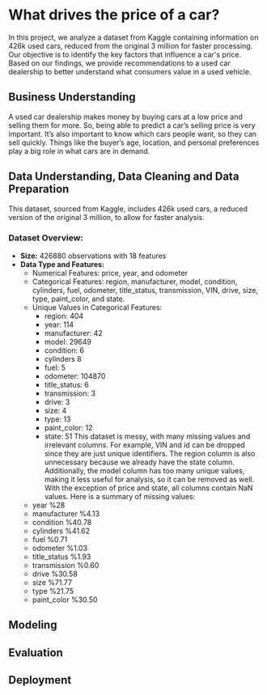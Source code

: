 # What drives the price of a car?
In this project, we analyze a dataset from Kaggle containing information on 426k used cars, reduced from the original 3 million for faster processing. Our objective is to identify the key factors that influence a car's price. Based on our findings, we provide recommendations to a used car dealership to better understand what consumers value in a used vehicle.
## Business Understanding
A used car dealership makes money by buying cars at a low price and selling them for more. So, being able to predict a car’s selling price is very important. It’s also important to know which cars people want, so they can sell quickly. Things like the buyer’s age, location, and personal preferences play a big role in what cars are in demand.

## Data Understanding, Data Cleaning and Data Preparation
This dataset, sourced from Kaggle, includes 426k used cars, a reduced version of the original 3 million, to allow for faster analysis.
### Dataset Overview:
- **Size:** 426880  observations with 18 features
- **Data Type and Features:**
  - Numerical Features: price, year, and odometer
  - Categorical Features: region, manufacturer, model, condition, cylinders, fuel, odometer, title_status,    transmission, VIN, drive, size, type, paint_color, and state.
   - Unique Values in Categorical Features:
      - region: 404
      - year: 114
      - manufacturer: 42
      - model: 29649
      - condition: 6
      - cylinders 8
      - fuel: 5
      - odometer: 104870
      - title_status: 6
      - transmission: 3
      - drive: 3
      - size: 4
      - type: 13
      - paint_color: 12
      - state: 51
This dataset is messy, with many missing values and irrelevant columns. For example, VIN and id can be dropped since they are just unique identifiers. The region column is also unnecessary because we already have the state column. Additionally, the model column has too many unique values, making it less useful for analysis, so it can be removed as well.
With the exception of price and state, all columns contain NaN values. Here is a summary of missing values:
    - year   %28
    - manufacturer  %4.13
    - condition  %40.78
    - cylinders  %41.62
    - fuel %0.71
    - odometer %1.03
    - title_status %1.93
    - transmission %0.60
    - drive %30.58
    - size  %71.77
    - type  %21.75
    - paint_color %30.50


## Modeling

## Evaluation

## Deployment
